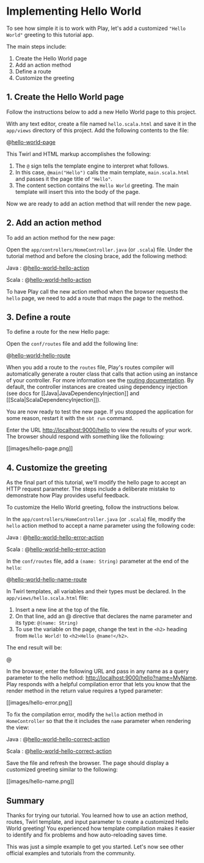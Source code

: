<!--- Copyright (C) Lightbend Inc. <https://www.lightbend.com> -->

# Implementing Hello World

To see how simple it is to work with Play, let's add a customized `"Hello World"` greeting to this tutorial app.

The main steps include:

1. Create the Hello World page
1. Add an action method
1. Define a route
1. Customize the greeting

## 1. Create the Hello World page

Follow the instructions below to add a new Hello World page to this project.

With any text editor, create a file named `hello.scala.html` and save it in the `app/views` directory of this project. Add the following contents to the file:

@[hello-world-page](code/javaguide/hello/hello.scala.html)

This Twirl and HTML markup accomplishes the following:

1. The `@` sign tells the template engine to interpret what follows.
1. In this case, `@main("Hello")` calls the main template, `main.scala.html` and passes it the page title of `"Hello"`.
1. The content section contains the `Hello World` greeting. The main template will insert this into the body of the page.

Now we are ready to add an action method that will render the new page.

## 2. Add an action method

To add an action method for the new page:

Open the `app/controllers/HomeController.java` (or `.scala`) file. Under the tutorial method and before the closing brace, add the following method:

Java
: 
@[hello-world-hello-action](code/javaguide/hello/HelloController.java)

Scala
: 
@[hello-world-hello-action](code/scalaguide/hello/HelloController.scala)

To have Play call the new action method when the browser requests the `hello` page, we need to add a route that maps the page to the method.

## 3. Define a route

To define a route for the new Hello page:

Open the `conf/routes` file and add the following line:

@[hello-world-hello-route](code/routes)

When you add a route to the `routes` file, Play's routes compiler will automatically generate a router class that calls that action using an instance of your controller. For more information see the [routing documentation](https://www.playframework.com/documentation/2.6.x/ScalaRouting#HTTP-routing). By default, the controller instances are created using dependency injection (see docs for [[Java|JavaDependencyInjection]] and [[Scala|ScalaDependencyInjection]]).

You are now ready to test the new page. If you stopped the application for some reason, restart it with the `sbt run` command.

Enter the URL <http://localhost:9000/hello> to view the results of your work. The browser should respond with something like the following:

[[images/hello-page.png]]

## 4. Customize the greeting

As the final part of this tutorial, we'll modify the hello page to accept an HTTP request parameter. The steps include a deliberate mistake to demonstrate how Play provides useful feedback.

To customize the Hello World greeting, follow the instructions below.

In the `app/controllers/HomeController.java` (or `.scala`) file, modify the `hello` action method to accept a name parameter using the following code:

Java
: 
@[hello-world-hello-error-action](code/javaguide/hello/HelloController.java)

Scala
: 
@[hello-world-hello-error-action](code/scalaguide/hello/HelloController.scala)

In the `conf/routes` file, add a `(name: String)` parameter at the end of the `hello`:

@[hello-world-hello-name-route](code/routes)

In Twirl templates, all variables and their types must be declared. In the `app/views/hello.scala.html` file:

1. Insert a new line at the top of the file.
1. On that line, add an @ directive that declares the name parameter and its type: `@(name: String)`
1. To use the variable on the page, change the text in the `<h2>` heading from `Hello World!` to `<h2>Hello @name!</h2>`.

The end result will be:

@[](code/javaguide/hello/helloName.scala.html)

In the browser, enter the following URL and pass in any name as a query parameter to the hello method: <http://localhost:9000/hello?name=MyName>. Play responds with a helpful compilation error that lets you know that the render method in the return value requires a typed parameter:

[[images/hello-error.png]]

To fix the compilation error, modify the `hello` action method in `HomeController` so that the it includes the `name` parameter when rendering the view:

Java
: 
@[hello-world-hello-correct-action](code/javaguide/hello/HelloController.java)

Scala
: 
@[hello-world-hello-correct-action](code/scalaguide/hello/HelloController.scala)

Save the file and refresh the browser. The page should display a customized greeting similar to the following:

[[images/hello-name.png]]

## Summary

Thanks for trying our tutorial. You learned how to use an action method, routes, Twirl template, and input parameter to create a customized Hello World greeting! You experienced how template compilation makes it easier to identify and fix problems and how auto-reloading saves time.

This was just a simple example to get you started. Let's now see other official examples and tutorials from the community.